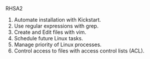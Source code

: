 RHSA2

1. Automate installation with Kickstart.
2. Use regular expressions with grep.
3. Create and Edit files with vim.
4. Schedule future Linux tasks.
5. Manage priority of Linux processes.
6. Control access to files with access control lists (ACL).
